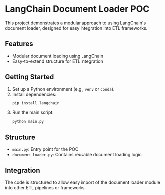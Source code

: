 # LangChain Document Loader POC

This project demonstrates a modular approach to using LangChain's document loader, designed for easy integration into ETL frameworks.

## Features
- Modular document loading using LangChain
- Easy-to-extend structure for ETL integration

## Getting Started
1. Set up a Python environment (e.g., `venv` or `conda`).
2. Install dependencies:
   ```sh
   pip install langchain
   ```
3. Run the main script:
   ```sh
   python main.py
   ```

## Structure
- `main.py`: Entry point for the POC
- `document_loader.py`: Contains reusable document loading logic

## Integration
The code is structured to allow easy import of the document loader module into other ETL pipelines or frameworks.
